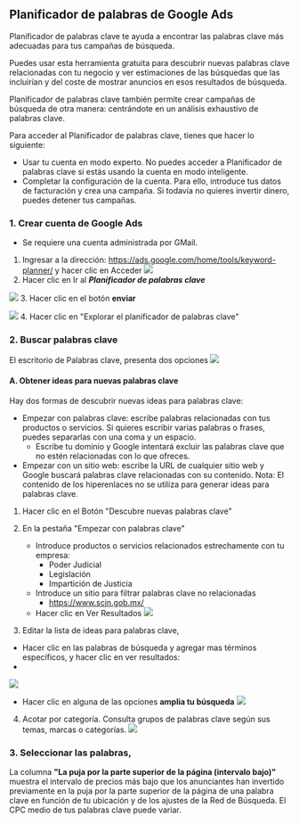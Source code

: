 



## Planificador de palabras de Google Ads
Planificador de palabras clave te ayuda a encontrar las palabras clave más adecuadas para tus campañas de búsqueda.

Puedes usar esta herramienta gratuita para descubrir nuevas palabras clave relacionadas con tu negocio y ver estimaciones de las búsquedas que las incluirían y del coste de mostrar anuncios en esos resultados de búsqueda.

Planificador de palabras clave también permite crear campañas de búsqueda de otra manera: centrándote en un análisis exhaustivo de palabras clave.

Para acceder al Planificador de palabras clave, tienes que hacer lo siguiente:

- Usar tu cuenta en modo experto. No puedes acceder a Planificador de palabras clave si estás usando la cuenta en modo inteligente.
- Completar la configuración de la cuenta. Para ello, introduce tus datos de facturación y crea una campaña. Si todavía no quieres invertir dinero, puedes detener tus campañas.


### 1. Crear cuenta de Google Ads
- Se requiere una cuenta administrada por GMail.

1. Ingresar a la dirección: https://ads.google.com/home/tools/keyword-planner/ y hacer clic en Acceder
![](https://i.imgur.com/tDX1BhD.png)
2. Hacer clic en Ir al ***Planificador de palabras clave***

![](https://i.imgur.com/o0z8TEc.png.  )
3. Hacer clic en el botón **enviar**

![](https://i.imgur.com/Jzc9lZg.png)
4. Hacer clic en "Explorar el planificador de palabras clave"

### 2. Buscar palabras clave
El escritorio de Palabras clave, presenta dos opciones 
![](https://i.imgur.com/5mutZvZ.png)

#### A. Obtener ideas para nuevas palabras clave
Hay dos formas de descubrir nuevas ideas para palabras clave:
- Empezar con palabras clave: escribe palabras relacionadas con tus productos o servicios. Si quieres escribir varias palabras o frases, puedes separarlas con una coma y un espacio.
	- Escribe tu dominio y Google intentará excluir las palabras clave que no estén relacionadas con lo que ofreces.
- Empezar con un sitio web: escribe la URL de cualquier sitio web y Google buscará palabras clave relacionadas con su contenido. Nota: El contenido de los hiperenlaces no se utiliza para generar ideas para palabras clave.

1. Hacer clic en el Botón "Descubre nuevas palabras clave"
2. En la pestaña "Empezar con palabras clave" 
	- Introduce productos o servicios relacionados estrechamente con tu empresa: 
		- Poder Judicial
		- Legislación
		- Impartición de Justicia
	- Introduce un sitio para filtrar palabras clave no relacionadas 
		- https://www.scjn.gob.mx/
	- Hacer clic en Ver Resultados
![](https://i.imgur.com/bQjv9kL.png)

3. Editar la lista de ideas para palabras clave, 
- Hacer clic en las palabras de búsqueda y agregar mas términos específicos, y hacer clic en ver resultados:
-
![](https://i.imgur.com/qmdE12C.png)

- Hacer clic en alguna de las opciones **amplia tu búsqueda**
![](https://i.imgur.com/zM3d0yR.png)

4. Acotar por categoría. Consulta grupos de palabras clave según sus temas, marcas o categorías.
![](https://i.imgur.com/IybiXjP.png)

### 3. Seleccionar las palabras,
La columna **"La puja por la parte superior de la página (intervalo bajo)"** muestra el intervalo de precios más bajo que los anunciantes han invertido previamente en la puja por la parte superior de la página de una palabra clave en función de tu ubicación y de los ajustes de la Red de Búsqueda. El CPC medio de tus palabras clave puede variar.


<!--stackedit_data:
eyJoaXN0b3J5IjpbMjA1ODg3NTQ0NywtMTQ1NDMzODkwNCw3OT
UzNjgwMzNdfQ==
-->